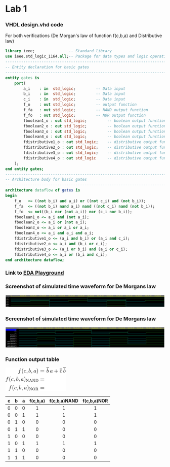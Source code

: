 # Lab 1

### VHDL design.vhd code

For both verifications (De Morgan's law of function f(c,b,a) and Distributive law)

```vhdl
library ieee;               -- Standard library
use ieee.std_logic_1164.all;-- Package for data types and logic operations
------------------------------------------------------------------------
-- Entity declaration for basic gates
------------------------------------------------------------------------
entity gates is
    port(
        a_i    : in  std_logic;         -- Data input
        b_i    : in  std_logic;         -- Data input
        c_i	   : in  std_logic;			-- Data input
        f_o    : out std_logic;         -- output function
        f_fa   : out std_logic;         -- NAND output function
        f_fo   : out std_logic;         -- NOR output function
        fboolean1_o : out std_logic;         -- boolean output function
        fboolean2_o : out std_logic;         -- boolean output function
        fboolean3_o : out std_logic;         -- boolean output function
        fboolean4_o : out std_logic;         -- boolean output function
        fdistributive1_o : out std_logic;    -- distributive output function
        fdistributive2_o : out std_logic;    -- distributive output function
        fdistributive3_o : out std_logic;    -- distributive output function
        fdistributive4_o : out std_logic     -- distributive output function
    );
end entity gates;
------------------------------------------------------------------------
-- Architecture body for basic gates
------------------------------------------------------------------------
architecture dataflow of gates is
begin
    f_o   <= ((not b_i) and a_i) or ((not c_i) and (not b_i));
    f_fa  <= ((not b_i) nand a_i) nand ((not c_i) nand (not b_i));
    f_fo  <= not((b_i nor (not a_i)) nor (c_i nor b_i));
    fboolean1_o <= a_i and (not a_i);
    fboolean2_o <= a_i or (not a_i);
    fboolean3_o <= a_i or a_i or a_i;
    fboolean4_o <= a_i and a_i and a_i;
    fdistributive1_o <= (a_i and b_i) or (a_i and c_i);
    fdistributive2_o <= a_i and (b_i or c_i);
    fdistributive3_o <= (a_i or b_i) and (a_i or c_i);
    fdistributive4_o <= a_i or (b_i and c_i);
end architecture dataflow;
```

### Link to [EDA Playground](https://www.edaplayground.com/x/vGZd)

### Screenshot of simulated time waveform for De Morgans law

![Screenshot od EDA Playground](Images/EDA1.png)

### Screenshot of simulated time waveform for De Morgans law

![Screenshot od EDA Playground](Images/EDA2.png)

### Function output table

![Logic function](Images/equations.png)

| **c** | **b** |**a** | **f(c,b,a)** | **f(c,b,a)NAND** | **f(c,b,a)NOR** |
| :-: | :-: | :-: | :-: | :-: | :-: |
| 0 | 0 | 0 | 1 | 1 | 1 |
| 0 | 0 | 1 | 1 | 1 | 1 |
| 0 | 1 | 0 | 0 | 0 | 0 |
| 0 | 1 | 1 | 0 | 0 | 0 |
| 1 | 0 | 0 | 0 | 0 | 0 |
| 1 | 0 | 1 | 1 | 1 | 1 |
| 1 | 1 | 0 | 0 | 0 | 0 |
| 1 | 1 | 1 | 0 | 0 | 0 |
